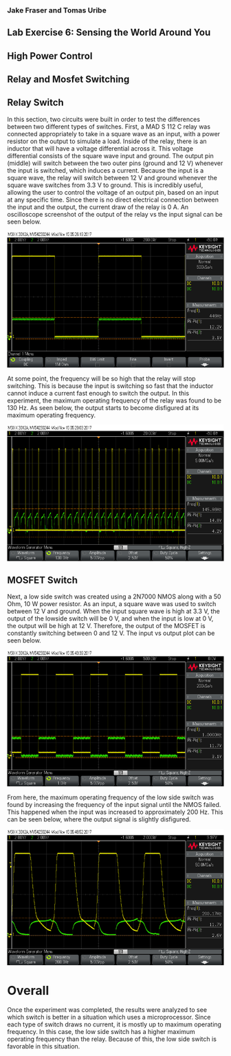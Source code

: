 ### Jake Fraser and Tomas Uribe

## Lab Exercise 6: Sensing the World Around You
## High Power Control
## Relay and Mosfet Switching

## Relay Switch
In this section, two circuits were built in order to test the differences between two different types of switches. First, a MAD S 112 C relay was connected
appropriately to take in a square wave as an input, with a power resistor on the output to simulate a load.
Inside of the relay, there is an inductor that will have a voltage differential across it. This voltage differential consists of the square wave input and ground. 
The output pin (middle) will switch between the two outer pins (ground and 12 V) whenever the input is switched, which induces a current. 
Because the input is a square wave, the relay will switch between 12 V and ground whenever the square wave switches from 3.3 V to ground. This is incredibly useful, 
allowing the user to control the voltage of an output pin, based on an input at any specific time. Since there is no direct electrical connection between the input and the output,
 the current draw of the relay is 0 A. An oscilloscope screenshot of the output of the relay vs the input signal can be seen below.

![alt text](https://github.com/RU09342/lab-6taking-control-over-your-embedded-life-jake-n-tomas/blob/master/High%20Power%20Control/scope_1.png)

At some point, the frequency will be so high that the relay will stop switching. This is because the input is switching so fast that 
the inductor cannot induce a current fast enough to switch the output. In this experiment, the maximum operating frequency of the relay was found to be 130 Hz. As seen below,
the output starts to become disfigured at its maximum operating frequency. 

![alt text](https://github.com/RU09342/lab-6taking-control-over-your-embedded-life-jake-n-tomas/blob/master/High%20Power%20Control/scope_2.png)

## MOSFET Switch
Next, a low side switch was created using a 2N7000 NMOS along with a 50 Ohm, 10 W power resistor. As an input, a square wave was 
used to switch between 12 V and ground. When the input square wave is high at 3.3 V, the output of the lowside switch will be 0 V, and when 
the input is low at 0 V, the output will be high at 12 V. Therefore, the output of the MOSFET is constantly switching between 0 and 12 V. 
The input vs output plot can be seen below.

![alt text](https://github.com/RU09342/lab-6taking-control-over-your-embedded-life-jake-n-tomas/blob/master/High%20Power%20Control/scope_3.png)

From here, the maximum operating frequency of the low side switch was found by increasing the frequency of the input signal until 
the NMOS failed. This happened when the input was increased to approximately 200 Hz. This can be seen below, where the output signal is slightly disfigured. 

![alt text](https://github.com/RU09342/lab-6taking-control-over-your-embedded-life-jake-n-tomas/blob/master/High%20Power%20Control/scope_4.png)

# Overall
Once the experiment was completed, the results were analyzed to see which switch is better in a situation which uses a microprocessor. 
 Since each type of switch draws no current, it is mostly up to maximum operating frequency. In this case, the low side switch has a higher maximum 
 operating frequency than the relay. Because of this, the low side switch is favorable in this situation.  